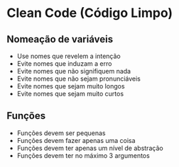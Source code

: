 # Clean Code (Código Limpo)
## Nomeação de variáveis
- Use nomes que revelem a intenção
- Evite nomes que induzam a erro
- Evite nomes que não signifiquem nada
- Evite nomes que não sejam pronunciáveis
- Evite nomes que sejam muito longos
- Evite nomes que sejam muito curtos

## Funções
- Funções devem ser pequenas
- Funções devem fazer apenas uma coisa
- Funções devem ter apenas um nível de abstração
- Funções devem ter no máximo 3 argumentos

## 